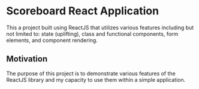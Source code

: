 # Scoreboard React Application
This a project built using ReactJS that utilizes various features including but not limited to: state (uplifting), class and functional components, form elements, and component rendering. 

## Motivation
The purpose of this project is to demonstrate various features of the ReactJS library and my capacity to use them within a simple application.
